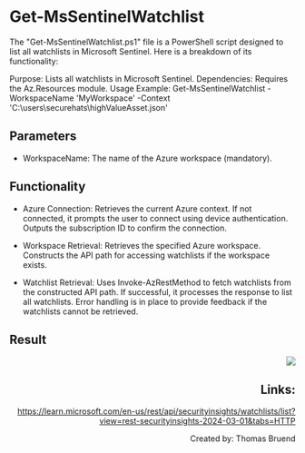 # Get-MsSentinelWatchlist
The "Get-MsSentinelWatchlist.ps1" file is a PowerShell script designed to list all watchlists in Microsoft Sentinel. Here is a breakdown of its functionality:

Purpose: Lists all watchlists in Microsoft Sentinel.
Dependencies: Requires the Az.Resources module.
Usage Example: Get-MsSentinelWatchlist -WorkspaceName 'MyWorkspace' -Context 'C:\users\securehats\highValueAsset.json'

## Parameters
- WorkspaceName: The name of the Azure workspace (mandatory).

## Functionality
- Azure Connection:
Retrieves the current Azure context. If not connected, it prompts the user to connect using device authentication.
Outputs the subscription ID to confirm the connection.

- Workspace Retrieval:
Retrieves the specified Azure workspace.
Constructs the API path for accessing watchlists if the workspace exists.

- Watchlist Retrieval:
Uses Invoke-AzRestMethod to fetch watchlists from the constructed API path.
If successful, it processes the response to list all watchlists.
Error handling is in place to provide feedback if the watchlists cannot be retrieved.

## Result
<div style="text-align: right"><img src="https://github.com/Warfion/Sentinel/blob/main/Scripts/Watchlist/Get-MsSentinelWatchlist/Images/image_1.png"</div>

## Links:
https://learn.microsoft.com/en-us/rest/api/securityinsights/watchlists/list?view=rest-securityinsights-2024-03-01&tabs=HTTP
                             
Created by: Thomas Bruend
